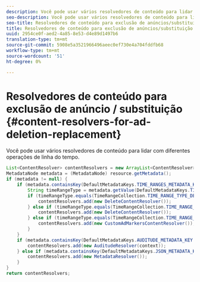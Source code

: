 ```yaml
---
description: Você pode usar vários resolvedores de conteúdo para lidar com diferentes operações de linha do tempo.
seo-description: Você pode usar vários resolvedores de conteúdo para lidar com diferentes operações de linha do tempo.
seo-title: Resolvedores de conteúdo para exclusão de anúncios/substituição
title: Resolvedores de conteúdo para exclusão de anúncios/substituição
uuid: 2954ce0f-aed2-4a85-8e53-d4e89d1497b6
translation-type: tm+mt
source-git-commit: 5908e5a3521966496aeec0ef730e4a704fddfb68
workflow-type: tm+mt
source-wordcount: '51'
ht-degree: 0%

---
```



# Resolvedores de conteúdo para exclusão de anúncio / substituição {#content-resolvers-for-ad-deletion-replacement}

Você pode usar vários resolvedores de conteúdo para lidar com diferentes operações de linha do tempo.

```java
List<ContentResolver> contentResolvers = new ArrayList<ContentResolver>(); 
MetadataNode metadata = (MetadataNode) resource.getMetadata(); 
if (metadata != null) { 
    if (metadata.containsKey(DefaultMetadataKeys.TIME_RANGES_METADATA_KEY.getValue())) { 
        String timeRangeType = metadata.getValue(DefaultMetadataKeys.TIME_RANGES_METADATA_KEY.getValue()); 
        if (timeRangeType.equals(TimeRangeCollection.TIME_RANGE_TYPE_DELETE)) { 
            contentResolvers.add(new DeleteContentResolver()); 
        } else if (timeRangeType.equals(TimeRangeCollection.TIME_RANGE_TYPE_REPLACE)) { 
            contentResolvers.add(new DeleteContentResolver()); 
        } else if (timeRangeType.equals(TimeRangeCollection.TIME_RANGE_TYPE_MARK)) { 
            contentResolvers.add(new CustomAdMarkersContentResolver()); 
        } 
    } 
    if (metadata.containsKey(DefaultMetadataKeys.AUDITUDE_METADATA_KEY.getValue())) { 
        contentResolvers.add(new AuditudeResolver(context)); 
    } else if (metadata.containsKey(DefaultMetadataKeys.JSON_METADATA_KEY.getValue())) { 
        contentResolvers.add(new MetadataResolver()); 
    } 
} 
return contentResolvers;
```

